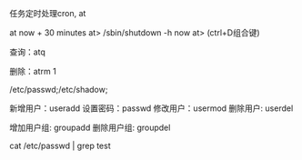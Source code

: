 任务定时处理cron, at

at now + 30 minutes
at> /sbin/shutdown -h now
at> <EOT> (ctrl+D组合键)

查询：atq

删除：atrm 1


/etc/passwd;/etc/shadow;

新增用户：useradd
设置密码：passwd
修改用户：usermod
删除用户: userdel

增加用户组: groupadd 
删除用户组: groupdel


cat /etc/passwd | grep test
